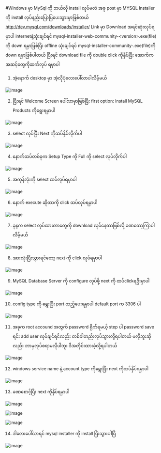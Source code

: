#Windows မှာ MySql ကို ဘယ်လို install လုပ်မလဲ
အခု post မှာ MYSQL Installer ကို install လုပ်နည်းပြောပြပေးသွားမှာဖြစ်တယ် http://dev.mysql.com/downloads/installer/ Link မှာ Download အရင်ဆုံးလုပ်ရမှာပါ internetနဲ့သုံးချင်ရင် mysql-installer-web-community-\<version\>.exe(file) ကို down ရမှာဖြစ်ပြီး offline သုံးချင်ရင် mysql-installer-community-<version>.exe(file)ကို down ရမှာဖြစ်ပါတယ် ပြီးရင် download file ကို double click ကိုနှိပ်ပြီး  အောက်ကအဆင့်တွေကိုဆက်လုပ် ရမှာပါ 

1. အဲ့နောက် desktop မှာ အဲ့လိုပုံလေးပေါ်လာပါလိမ့်မယ် 

![image](https://www.mysqltutorial.org//wp-content/uploads/2013/05/install-mysql-step-1.png)

2. ပြီးရင် Welcome Screen ပေါ်လာမှာဖြစ်ပြီး first option: Install MySQL Products ကိုရွေးရမှာပါ

![image](https://www.mysqltutorial.org//wp-content/uploads/2013/05/install-mysql-step-2.png)

3. select လုပ်ပြီး Next ကိုထပ်နှိပ်လိုက်ပါ

![image](https://www.mysqltutorial.org//wp-content/uploads/2013/05/install-mysql-step-4.png)

4. နောက်ထပ်တစ်ခုက Setup Type ကို Full ကို select လုပ်လိုက်ပါ 

![image](https://www.mysqltutorial.org//wp-content/uploads/2013/05/install-mysql-step-5.png)

5. အကုန်လုံးကို select ထပ်လုပ်ရမှာပါ 

![image](https://www.mysqltutorial.org//wp-content/uploads/2013/05/install-mysql-step-6.png)

6. နောက် execute ဆိုတာကို click ထပ်လုပ်ရမှာပါ

![image](https://www.mysqltutorial.org//wp-content/uploads/2013/05/install-mysql-step-7.png)

7. ခုနက select လုပ်ထားတာတွေကို download လုပ်နေတာဖြစ်လို့ ခဏတော့ကြာပါလိမ့်မယ်

![image](https://www.mysqltutorial.org//wp-content/uploads/2013/05/install-mysql-step-7-process.png)

8. အားလုံးပြီးသွားရင်တော့ next ကို click လုပ်ရမှာပါ

![image](https://www.mysqltutorial.org//wp-content/uploads/2013/05/install-mysql-step-7-done.png)

9. MySQL Database Server ကို configure လုပ်ဖို့ next ကို ထပ်clickရဦးမှာပါ 

![image](https://www.mysqltutorial.org//wp-content/uploads/2013/05/install-mysql-step-8.png)

10. config type ကို ရွေးပြီး port ထည့်ပေးရမှာပါ default port က 3306 ပါ

![image](https://www.mysqltutorial.org//wp-content/uploads/2013/05/install-mysql-step-9.png)

11. အခုက root accound အတွက် password ရိုက်ရမယ့် step ပါ password save ရင်း add user လုပ်ချင်ရင်လည်း တစ်ခါတည်းလုပ်သွားလို့ရပါတယ် မလိုဘူးဆိုလည်း ဘာမှလုပ်စရာမလိုပါဘူး ဒီအတိုင်းထားခဲ့လို့ရပါတယ် 

![image](https://www.mysqltutorial.org//wp-content/uploads/2013/05/install-mysql-step-10.png)

12. windows service name နဲ့ account type ကိုရွေးပြီး next ကိုထပ်နှိပ်ရမှာပါ 

![image](https://www.mysqltutorial.org//wp-content/uploads/2013/05/install-mysql-step-11.png)

13. ခဏစောင့်ပြီး next ကိုနှိပ်ရမှာပါ 

![image](https://www.mysqltutorial.org//wp-content/uploads/2013/05/install-mysql-step-12.png)

![image](https://www.mysqltutorial.org//wp-content/uploads/2013/05/install-mysql-step-13-done.png)

![image](https://www.mysqltutorial.org//wp-content/uploads/2013/05/install-mysql-step-13.png)

14. ဒါလေးပေါ်လာရင် mysql installer ကို install ပြီးသွားပါပြီ 

![image](https://www.mysqltutorial.org//wp-content/uploads/2013/05/install-mysql-step-14.png)